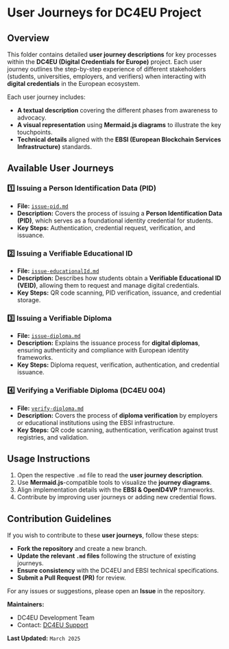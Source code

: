 # User Journeys for DC4EU Project

## Overview

This folder contains detailed **user journey descriptions** for key processes within the **DC4EU (Digital Credentials for Europe)** project. Each user journey outlines the step-by-step experience of different stakeholders (students, universities, employers, and verifiers) when interacting with **digital credentials** in the European ecosystem.

Each user journey includes:
- **A textual description** covering the different phases from awareness to advocacy.
- **A visual representation** using **Mermaid.js diagrams** to illustrate the key touchpoints.
- **Technical details** aligned with the **EBSI (European Blockchain Services Infrastructure)** standards.


## Available User Journeys

### 1️⃣ **Issuing a Person Identification Data (PID)**
- **File:** [`issue-pid.md`](./issue-pid.md)
- **Description:** Covers the process of issuing a **Person Identification Data (PID)**, which serves as a foundational identity credential for students.
- **Key Steps:** Authentication, credential request, verification, and issuance.

### 2️⃣ **Issuing a Verifiable Educational ID**
- **File:** [`issue-educationalId.md`](./issue-educationalId.md)
- **Description:** Describes how students obtain a **Verifiable Educational ID (VEID)**, allowing them to request and manage digital credentials.
- **Key Steps:** QR code scanning, PID verification, issuance, and credential storage.

### 3️⃣ **Issuing a Verifiable Diploma**
- **File:** [`issue-diploma.md`](./issue-diploma.md)
- **Description:** Explains the issuance process for **digital diplomas**, ensuring authenticity and compliance with European identity frameworks.
- **Key Steps:** Diploma request, verification, authentication, and credential issuance.

### 4️⃣ **Verifying a Verifiable Diploma (DC4EU 004)**
- **File:** [`verify-diploma.md`](./dc4eu-004.md)
- **Description:** Covers the process of **diploma verification** by employers or educational institutions using the EBSI infrastructure.
- **Key Steps:** QR code scanning, authentication, verification against trust registries, and validation.


## Usage Instructions

1. Open the respective `.md` file to read the **user journey description**.
2. Use **Mermaid.js**-compatible tools to visualize the **journey diagrams**.
3. Align implementation details with the **EBSI & OpenID4VP** frameworks.
4. Contribute by improving user journeys or adding new credential flows.


## Contribution Guidelines

If you wish to contribute to these **user journeys**, follow these steps:
- **Fork the repository** and create a new branch.
- **Update the relevant `.md` files** following the structure of existing journeys.
- **Ensure consistency** with the DC4EU and EBSI technical specifications.
- **Submit a Pull Request (PR)** for review.

For any issues or suggestions, please open an **Issue** in the repository.


**Maintainers:**  
- DC4EU Development Team  
- Contact: [DC4EU Support](mailto:support@dc4eu.eu)  

**Last Updated:** `March 2025`

